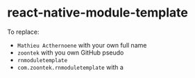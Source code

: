 # react-native-module-template

To replace:

- `Mathieu Acthernoene` with your own full name
- `zoontek` with you own GitHub pseudo
- `rnmoduletemplate`
- `com.zoontek.rnmoduletemplate` with a
